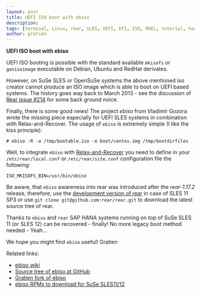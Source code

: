 ```yaml
---
layout: post
title: UEFI ISO boot with ebiso
description:
tags: [terminal, Linux, rear, SLES, UEFI, EFI, ISO, RHEL, tutorial, howto, it3 consultants]
author: gratien
---
```


<strong>UEFI ISO boot with ebiso</strong>

UEFI ISO booting is possible with the standard available `mkisofs` or `genisoimage` executable on Debian, Ubuntu and RedHat derivates. 

However, on SuSe SLES or OpenSuSe systems the above mentioned iso creator cannot produce an ISO image which is able to boot on UEFI based systems. The history goes way back to March 2013 - see the discussion of [Rear issue #214](https://github.com/rear/rear/issues/214) for some back ground noice. 

Finally, there is some good news! The project *ebiso* from Vladimir Gozora wrote the missing piece especially for UEFI SLES systems in combination with Relax-and-Recover. The usage of `ebiso` is extremely simple (I like the kiss principle):

    # ebiso -R -o /tmp/bootable.iso -e boot/centos.img /tmp/bootdirfiles

Well, to integrate `ebiso` with [Relax-and-Recover](http://relax-and-recover.org) you need to define in your `/etc/rear/local.conf` or `/etc/rear/site.conf` configuration file the following:

    ISO_MKISOFS_BIN=/usr/bin/ebiso

Be aware, that `ebiso` awareness into rear was introduced after the *rear-1.17.2* release, therefore, use the [development version of rear](http://download.opensuse.org/repositories/Archiving:/Backup:/Rear:/Snapshot/SLE_11_SP3/x86_64/) in case of SLES 11 SP3 or use `git clone git@github.com:rear/rear.git` to download the latest source tree of rear.

Thanks to `ebiso` and `rear` SAP HANA systems running on top of SuSe SLES 11 (or SLES 12) can be recovered - finally! No more legacy boot method needed - Yeah... 

We hope you might find `ebiso` useful!
Gratien

Related links:

* [ebiso wiki](https://github.com/gozora/ebiso/wiki)
* [Source tree of ebiso at GitHub](https://github.com/gozora/ebiso)
* [Gratien fork of ebiso](https://github.com/gdha/ebiso)
* [ebiso RPMs to download for SuSe SLES11/12](http://download.opensuse.org/repositories/home:/gdha/)

